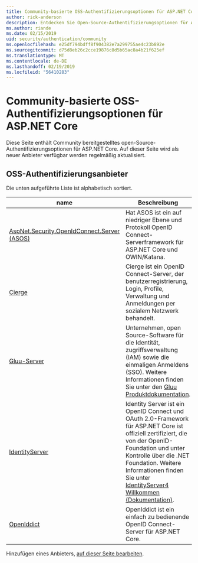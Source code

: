 ```yaml
---
title: Community-basierte OSS-Authentifizierungsoptionen für ASP.NET Core
author: rick-anderson
description: Entdecken Sie Open-Source-Authentifizierungsoptionen für ASP.NET Core.
ms.author: riande
ms.date: 02/15/2019
uid: security/authentication/community
ms.openlocfilehash: e25df794bdff8f904382e7a299755ae4c23b892e
ms.sourcegitcommit: d75d8eb26c2cce19876c8d5b65ac8a4b21f625ef
ms.translationtype: MT
ms.contentlocale: de-DE
ms.lasthandoff: 02/19/2019
ms.locfileid: "56410283"
---
```

# <a name="community-oss-authentication-options-for-aspnet-core"></a>Community-basierte OSS-Authentifizierungsoptionen für ASP.NET Core

Diese Seite enthält Community bereitgestelltes open-Source-Authentifizierungsoptionen für ASP.NET Core. Auf dieser Seite wird als neuer Anbieter verfügbar werden regelmäßig aktualisiert.

## <a name="oss-authentication-providers"></a>OSS-Authentifizierungsanbieter

Die unten aufgeführte Liste ist alphabetisch sortiert.

| name | Beschreibung |
| ---- | ----------- |
| [AspNet.Security.OpenIdConnect.Server (ASOS)](https://github.com/aspnet-contrib/AspNet.Security.OpenIdConnect.Server) | Hat ASOS ist ein auf niedriger Ebene und Protokoll OpenID Connect-Serverframework für ASP.NET Core und OWIN/Katana. |
| [Cierge](https://github.com/pwdless/Cierge) | Cierge ist ein OpenID Connect-Server, der benutzerregistrierung, Login, Profile, Verwaltung und Anmeldungen per sozialem Netzwerk behandelt. |
| [Gluu-Server](https://gluu.org/) | Unternehmen, open Source-Software für die Identität, zugriffsverwaltung (IAM) sowie die einmaligen Anmeldens (SSO). Weitere Informationen finden Sie unter den [Gluu Produktdokumentation](https://gluu.org/docs/). |
| [IdentityServer](https://identityserver.io/) | Identity Server ist ein OpenID Connect und OAuth 2.0-Framework für ASP.NET Core ist offiziell zertifiziert, die von der OpenID-Foundation und unter Kontrolle über die .NET Foundation. Weitere Informationen finden Sie unter [IdentityServer4 Willkommen (Dokumentation)](https://identityserver4.readthedocs.io/en/latest/). |
| [OpenIddict](https://github.com/openiddict/openiddict-core) | OpenIddict ist ein einfach zu bedienende OpenID Connect-Server für ASP.NET Core. |

Hinzufügen eines Anbieters, [auf dieser Seite bearbeiten](https://github.com/login?return_to=https%3A%2F%2Fgithub.com%2Faspnet%2FDocs%2Fedit%2Fmaster%2Faspnetcore%2Fsecurity%2Fauthentication%2Fcommunity.md).
